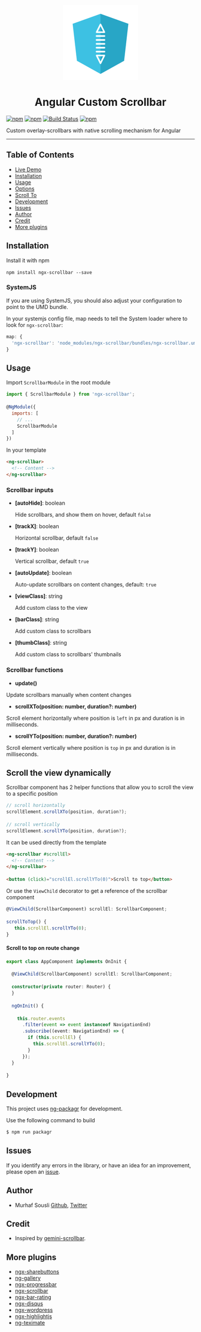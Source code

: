 <p align="center">
  <img height="200px" width="200px" style="text-align: center;" src="src/assets/logo.svg?raw=true">
  <h1 align="center">Angular Custom Scrollbar</h1>
</p>

[![npm](https://img.shields.io/badge/demo-online-ed1c46.svg)](https://murhafsousli.github.io/ngx-scrollbar/)
[![npm](https://img.shields.io/npm/v/ngx-scrollbar.svg?maxAge=2592000?style=plastic)](https://www.npmjs.com/package/ngx-scrollbar)
[![Build Status](https://travis-ci.org/MurhafSousli/ngx-scrollbar.svg?branch=master)](https://www.npmjs.com/package/ngx-scrollbar)
[![npm](https://img.shields.io/npm/l/express.svg?maxAge=2592000)](/LICENSE)

Custom overlay-scrollbars with native scrolling mechanism for Angular

___

## Table of Contents

- [Live Demo](https://MurhafSousli.github.io/ngx-scrollbar/)
- [Installation](#installation)
- [Usage](#usage)
- [Options](#options)
- [Scroll To](#scrollto)
- [Development](#development)
- [Issues](#issues)
- [Author](#author)
- [Credit](#credit)
- [More plugins](#more-plugins)

<a name="installation"/>

## Installation

Install it with npm

`npm install ngx-scrollbar --save`

### SystemJS

If you are using SystemJS, you should also adjust your configuration to point to the UMD bundle.

In your systemjs config file, map needs to tell the System loader where to look for `ngx-scrollbar`:

```js
map: {
  'ngx-scrollbar': 'node_modules/ngx-scrollbar/bundles/ngx-scrollbar.umd.js',
}
```

<a name="usage"/>

## Usage

Import `ScrollbarModule` in the root module

```js
import { ScrollbarModule } from 'ngx-scrollbar';

@NgModule({
  imports: [
    // ...
    ScrollbarModule
  ]
})
```

In your template

```html
<ng-scrollbar>
  <!-- Content -->
</ng-scrollbar>
```

<a name="options">

### Scrollbar inputs

- **[autoHide]**: boolean

  Hide scrollbars, and show them on hover, default `false`

- **[trackX]**: boolean

  Horizontal scrollbar, default `false`

- **[trackY]**: boolean

  Vertical scrollbar, default `true`

- **[autoUpdate]**: boolean

  Auto-update scrollbars on content changes, default: `true`

- **[viewClass]**: string

  Add custom class to the view

- **[barClass]**: string

  Add custom class to scrollbars

- **[thumbClass]**: string

  Add custom class to scrollbars' thumbnails

### Scrollbar functions

- **update()**

Update scrollbars manually when content changes

- **scrollXTo(position: number, duration?: number)**

Scroll element horizontally where position is `left` in px and duration is in milliseconds.

- **scrollYTo(position: number, duration?: number)**

Scroll element vertically where position is `top` in px and duration is in milliseconds.

<a name="scrollto">

## Scroll the view dynamically

Scrollbar component has 2 helper functions that allow you to scroll the view to a specific position

```ts
// scroll horizontally
scrollElement.scrollXTo(position, duration?);

// scroll vertically
scrollElement.scrollYTo(position, duration?);
```

It can be used directly from the template

```html
<ng-scrollbar #scrollEl>
  <!-- Content -->
</ng-scrollbar>

<button (click)="scrollEl.scrollYTo(0)">Scroll to top</button>
```

Or use the `ViewChild` decorator to get a reference of the scrollbar component 

```ts
@ViewChild(ScrollbarComponent) scrollEl: ScrollbarComponent;

scrollToTop() {
   this.scrollEl.scrollYTo(0);
}
```

#### Scroll to top on route change

```ts
export class AppComponent implements OnInit {

  @ViewChild(ScrollbarComponent) scrollEl: ScrollbarComponent;

  constructor(private router: Router) {
  }

  ngOnInit() {

    this.router.events
      .filter(event => event instanceof NavigationEnd)
      .subscribe((event: NavigationEnd) => {
        if (this.scrollEl) {
          this.scrollEl.scrollYTo(0);
        }
      });
  }

}
```

<a name="development"/>

## Development

This project uses [ng-packagr](https://github.com/dherges/ng-packagr) for development.

Use the following command to build

```bash
$ npm run packagr
```

<a name="issues"/>

## Issues

If you identify any errors in the library, or have an idea for an improvement, please open an [issue](https://github.com/MurhafSousli/ngx-scrollbar/issues).

<a name="author"/>

## Author

- Murhaf Sousli [Github](https://github.com/MurhafSousli), [Twitter](https://twitter.com/MurhafSousli)

<a name="credit"/>

## Credit

- Inspired by [gemini-scrollbar](https://github.com/noeldelgado/gemini-scrollbar).

<a name="more-plugins"/>

## More plugins

- [ngx-sharebuttons](https://github.com/MurhafSousli/ngx-sharebuttons)
- [ng-gallery](https://github.com/MurhafSousli/ng-gallery)
- [ngx-progressbar](https://github.com/MurhafSousli/ngx-progressbar)
- [ngx-scrollbar](https://github.com/MurhafSousli/ngx-scrollbar)
- [ngx-bar-rating](https://github.com/MurhafSousli/ngx-bar-rating)
- [ngx-disqus](https://github.com/MurhafSousli/ngx-disqus)
- [ngx-wordpress](https://github.com/MurhafSousli/ngx-wordpress)
- [ngx-highlightjs](https://github.com/MurhafSousli/ngx-highlightjs)
- [ng-teximate](https://github.com/MurhafSousli/ng-teximate)